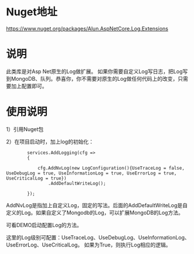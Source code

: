 # Nuget地址
https://www.nuget.org/packages/Alun.AspNetCore.Log.Extensions

# 说明
此类库是对Asp Net原生的Log做扩展。
如果你需要自定义Log写日志，把Log写到MongoDB、队列。恭喜你，你不需要对原生的Log做任何代码上的改变，只需要加上配置即可。

# 使用说明
1）引用Nuget包

2）在项目启动时，加上log的初始化：

            services.AddLogging(cfg =>
            {
            
                cfg.AddNvLog(new LogConfiguration(){UseTraceLog = false, UseDebugLog = true, UseInformationLog = true, UseErrorLog = true, UseCriticalLog = true})
                    .AddDefaultWriteLog();
                    
            });


AddNvLog是指加上自定义Log，固定的写法。后面的AddDefaultWriteLog是自定义的Log。如果自定义了Mongodb的Log，可以扩展MongoDB的Log方法。

可看DEMO启动配置Log的方法。

这里的Log级别可配置：UseTraceLog、UseDebugLog、UseInformationLog、UseErrorLog、UseCriticalLog。 如果为True，则执行Log相应的逻辑。

